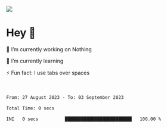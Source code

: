 ![](https://github-widgetbox.vercel.app/api/profile?username=meowkj&data=followers,repositories,stars,commits)
<br/>
# Hey 👋  
🔭 I’m currently working on Nothing
  

🌱 I’m currently learning 
  

⚡ Fun fact: I use tabs over spaces  
  

<br/>  



<!--START_SECTION:waka-->

```txt
From: 27 August 2023 - To: 03 September 2023

Total Time: 0 secs

INI   0 secs          █████████████████████████   100.00 %
```

<!--END_SECTION:waka-->

